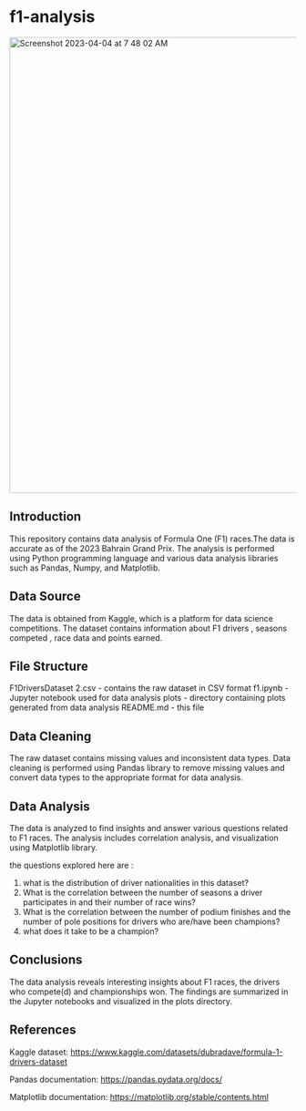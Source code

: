 # f1-analysis
<img width="800" alt="Screenshot 2023-04-04 at 7 48 02 AM" src="https://user-images.githubusercontent.com/99470852/229669829-7762e338-5e22-4e40-9e0a-3ab8d479b0db.png">

## Introduction
This repository contains data analysis of Formula One (F1) races.The data is accurate as of the 2023 Bahrain Grand Prix. The analysis is performed using Python programming language and various data analysis libraries such as Pandas, Numpy, and Matplotlib.



## Data Source
The data is obtained from Kaggle, which is a platform for data science competitions. The dataset contains information about F1 drivers , seasons competed , race data and points earned.



## File Structure
F1DriversDataset 2.csv - contains the raw dataset in CSV format
f1.ipynb - Jupyter notebook used for data analysis
plots - directory containing plots generated from data analysis
README.md - this file



## Data Cleaning
The raw dataset contains missing values and inconsistent data types. Data cleaning is performed using Pandas library to remove missing values and convert data types to the appropriate format for data analysis.



## Data Analysis
The data is analyzed to find insights and answer various questions related to F1 races. The analysis includes correlation analysis, and visualization using Matplotlib library.



the questions explored here are :

1. what is the distribution of driver nationalities in this dataset?
2. What is the correlation between the number of seasons a driver participates in and their number of race wins?
3. What is the correlation between the number of podium finishes and the number of pole positions for drivers who are/have been champions?
4. what does it take to be a champion?



## Conclusions
The data analysis reveals interesting insights about F1 races, the drivers who compete(d) and championships won. The findings are summarized in the Jupyter notebooks and visualized in the plots directory.



## References
Kaggle dataset: https://www.kaggle.com/datasets/dubradave/formula-1-drivers-dataset

Pandas documentation: https://pandas.pydata.org/docs/

Matplotlib documentation: https://matplotlib.org/stable/contents.html
